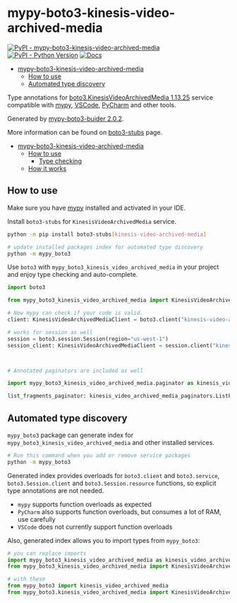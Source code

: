 # mypy-boto3-kinesis-video-archived-media

[![PyPI - mypy-boto3-kinesis-video-archived-media](https://img.shields.io/pypi/v/mypy-boto3-kinesis-video-archived-media.svg?color=blue)](https://pypi.org/project/mypy-boto3-kinesis-video-archived-media)
[![PyPI - Python Version](https://img.shields.io/pypi/pyversions/mypy-boto3-kinesis-video-archived-media.svg?color=blue)](https://pypi.org/project/mypy-boto3-kinesis-video-archived-media)
[![Docs](https://img.shields.io/readthedocs/mypy-boto3-builder.svg?color=blue)](https://mypy-boto3-builder.readthedocs.io/)

- [mypy-boto3-kinesis-video-archived-media](#mypy-boto3-kinesis-video-archived-media)
  - [How to use](#how-to-use)
  - [Automated type discovery](#automated-type-discovery)


Type annotations for
[boto3.KinesisVideoArchivedMedia 1.13.25](https://boto3.amazonaws.com/v1/documentation/api/1.13.25/reference/services/kinesis-video-archived-media.html#KinesisVideoArchivedMedia) service
compatible with [mypy](https://github.com/python/mypy), [VSCode](https://code.visualstudio.com/),
[PyCharm](https://www.jetbrains.com/pycharm/) and other tools.

Generated by [mypy-boto3-buider 2.0.2](https://github.com/vemel/mypy_boto3_builder).

More information can be found on [boto3-stubs](https://pypi.org/project/boto3-stubs/) page.

- [mypy-boto3-kinesis-video-archived-media](#mypy-boto3-kinesis-video-archived-media)
  - [How to use](#how-to-use)
    - [Type checking](#type-checking)
  - [How it works](#how-it-works)

## How to use

Make sure you have [mypy](https://github.com/python/mypy) installed and activated in your IDE.

Install `boto3-stubs` for `KinesisVideoArchivedMedia` service.

```bash
python -m pip install boto3-stubs[kinesis-video-archived-media]

# update installed packages index for automated type discovery
python -m mypy_boto3
```

Use `boto3` with `mypy_boto3_kinesis_video_archived_media` in your project and enjoy type checking and auto-complete.

```python
import boto3

from mypy_boto3_kinesis_video_archived_media import KinesisVideoArchivedMediaClient

# Now mypy can check if your code is valid.
client: KinesisVideoArchivedMediaClient = boto3.client("kinesis-video-archived-media")

# works for session as well
session = boto3.session.Session(region="us-west-1")
session_client: KinesisVideoArchivedMediaClient = session.client("kinesis-video-archived-media")



# Annotated paginators are included as well

import mypy_boto3_kinesis_video_archived_media.paginator as kinesis_video_archived_media_paginators

list_fragments_paginator: kinesis_video_archived_media_paginators.ListFragmentsPaginator = client.get_paginator("list_fragments")
```

## Automated type discovery

`mypy_boto3` package can generate index for `mypy_boto3_kinesis_video_archived_media` and other installed services.

```bash
# Run this command when you add or remove service packages
python -m mypy_boto3
```

Generated index provides overloads for `boto3.client` and `boto3.service`,
`boto3.Session.client` and `boto3.Session.resource` functions,
so explicit type annotations are not needed.

- `mypy` supports function overloads as expected
- `PyCharm` also supports function overloads, but consumes a lot of RAM, use carefully
- `VSCode` does not currently support function overloads

Also, generated index allows you to import types from `mypy_boto3`:

```python
# you can replace imports
import mypy_boto3_kinesis_video_archived_media as kinesis_video_archived_media
from mypy_boto3_kinesis_video_archived_media import KinesisVideoArchivedMediaClient

# with these
from mypy_boto3 import kinesis_video_archived_media
from mypy_boto3.kinesis_video_archived_media import KinesisVideoArchivedMediaClient
```